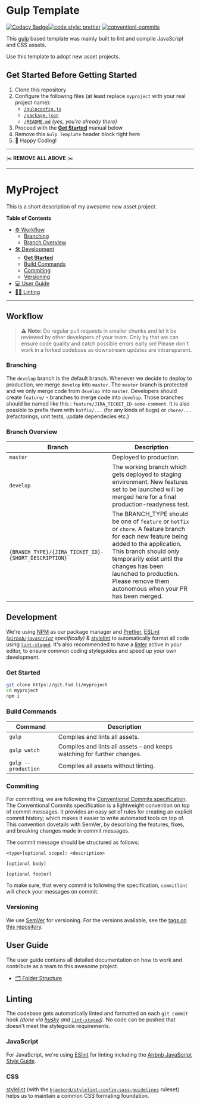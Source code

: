 # Gulp Template

[![Codacy Badge](https://api.codacy.com/project/badge/Grade/fdc064bae9d643dfafc35a373ed7608e)](https://www.codacy.com?utm_source=github.com&amp;utm_medium=referral&amp;utm_content=for-sale-digital/gulp-tenplate&amp;utm_campaign=Badge_Grade)[![code style: prettier](https://img.shields.io/badge/code_style-prettier-ff69b4.svg?style=flat-square)](https://github.com/prettier/prettier) [![conventionl-commits](https://img.shields.io/badge/Conventional%20Commits-1.0.0-yellow.svg)](https://www.conventionalcommits.org/en/v1.0.0-beta.3/)

This [gulp](https://gulpjs.com/) based template was mainly built to lint and compile JavaScript and CSS assets.

Use this template to adopt new asset projects. 

## Get Started Before Getting Started

1. Clone this repository
2. Configure the following files (at least replace `myproject` with your real project name):
    - [`/gulpconfig.js`](/gulpconfig.js)
    - [`/package.json`](/package.json)
    - [`/README.md`](/README.md) _(yes, you're already there)_
3. Proceed with the [**Get Started**](#get-started) manual below
4. Remove this `Gulp Template` header block right here
5. 🎉 Happy Coding! 

---

✂️ **REMOVE ALL ABOVE** ✂️

---

# MyProject

This is a short description of my awesome new asset project.

**Table of Contents**

-   [⚙️ Workflow](#workflow)
    -   [Branching](#branching)
    -   [Branch Overview](#branch-overview)
-   [🛠 Development](#development)
    -   [**Get Started**](#get-started)
    -   [Build Commands](#build-commands)
    -   [Commiting](#commiting)
    -   [Versioning](#versioning)
-   [💻 User Guide](#user-guide)
-   [💅🏻 Linting](#linting)

---

## Workflow

> ⚠️ **Note:** Do regular pull requests in smaller chunks and let it be reviewed by other developers of your team. Only by that we can ensure code quality and catch possible errors early on! Please don't work in a forked codebase as downstream updates are intransparent.

### Branching

The `develop` branch is the default branch. Whenever we decide to deploy to production, we merge `develop` into `master`. The `master` branch is protected and we only merge code from `develop` into `master`. Developers should create `feature/` - branches to merge code into `develop`. Those branches should be named like this : `feature/JIRA_TICKET_ID-some-comment`. It is also possible to prefix them with `hotfix/...` (for any kinds of bugs) or `chore/...` (refactorings, unit tests, update dependecies etc.)

### Branch Overview

| Branch                                | Description                                                                                                                                                                                                                                                                                       |
| ------------------------------------- | ------------------------------------------------------------------------------------------------------------------------------------------------------------------------------------------------------------------------------------------------------------------------------------------------- |
| `master`                              | Deployed to production.                                                                                                                                                                                                                                                                           |
| `develop`                             | The working branch which gets deployed to staging environment. New features set to be launched will be merged here for a final production-readyness test.                                                                                                                         |
| `{BRANCH_TYPE}/{JIRA_TICKET_ID}-{SHORT_DESCRIPTION}` | The BRANCH_TYPE should be one of `feature` or `hotfix` or `chore`. A feature branch for each new feature being added to the application. This branch should only temporarily exist until the changes has been launched to production. Please remove them autonomous when your PR has been merged. |

## Development

We're using [NPM](https://www.npmjs.com/) as our package manager and [Prettier](https://prettier.io/), [ESLint](https://eslint.org/) _([`airbnb/javascript`](https://github.com/airbnb/javascript) specifically)_ & [stylelint](https://stylelint.io/) to automatically format all code using [`lint-staged`](https://github.com/okonet/lint-staged). It's also recommended to have a [linter](#linting) active in your editor, to ensure common coding styleguides and speed up your own development.

### Get Started

```sh
git clone https://git.fsd.li/myproject
cd myproject
npm i
```

### Build Commands

<table>
  <thead>
    <tr>
      <th>Command</th>
      <th>Description</th>
    </tr>
  </thead>
  <tbody>
    <tr>
      <td><code>gulp</code></td>
      <td>Compiles and lints all assets.</td>
    </tr>
    <tr>
      <td><code>gulp watch</code></td>
      <td>Compiles and lints all assets – and keeps watching for further changes.</td>
    </tr>
    <tr>
      <td><code>gulp --production</code></td>
      <td>Compiles all assets without linting.</td>
    </tr>
  </tbody>
</table>

### Commiting

For committing, we are following the [Conventional Commits specification](https://www.conventionalcommits.org/). The Conventional Commits specification is a lightweight convention on top of commit messages. It provides an easy set of rules for creating an explicit commit history; which makes it easier to write automated tools on top of. This convention dovetails with SemVer, by describing the features, fixes, and breaking changes made in commit messages.

The commit message should be structured as follows:

```
<type>[optional scope]: <description>

[optional body]

[optional footer]
```

To make sure, that every commit is following the specification, `commitlint` will check your messages on commit.

### Versioning

We use [SemVer](http://semver.org/) for versioning. For the versions available, see the [tags on this repository](https://github.com/for-sale-digital/gulp-template/tags).

## User Guide

The user guide contains all detailed documentation on how to work and contribute as a team to this awesome project.

-   [🗂 Folder Structure](documentation/FOLDER_STRUCTURE.md)

## Linting

The codebase gets automatically linted and formatted on each `git commit` hook _(done via [husky](https://github.com/typicode/husky) and [`lint-staged`](https://github.com/okonet/lint-staged))_. No code can be pushed that doesn't meet the styleguide requirements.

### JavaScript

For JavaScript, we're using [ESlint](https://eslint.org/) for linting including the [Airbnb JavaScript Style Guide](https://github.com/airbnb/javascript).

### CSS

[stylelint](https://stylelint.io/) (with the [`bjankord/stylelint-config-sass-guidelines`](https://github.com/bjankord/stylelint-config-sass-guidelines) ruleset) helps us to maintain a common CSS formating foundation.
